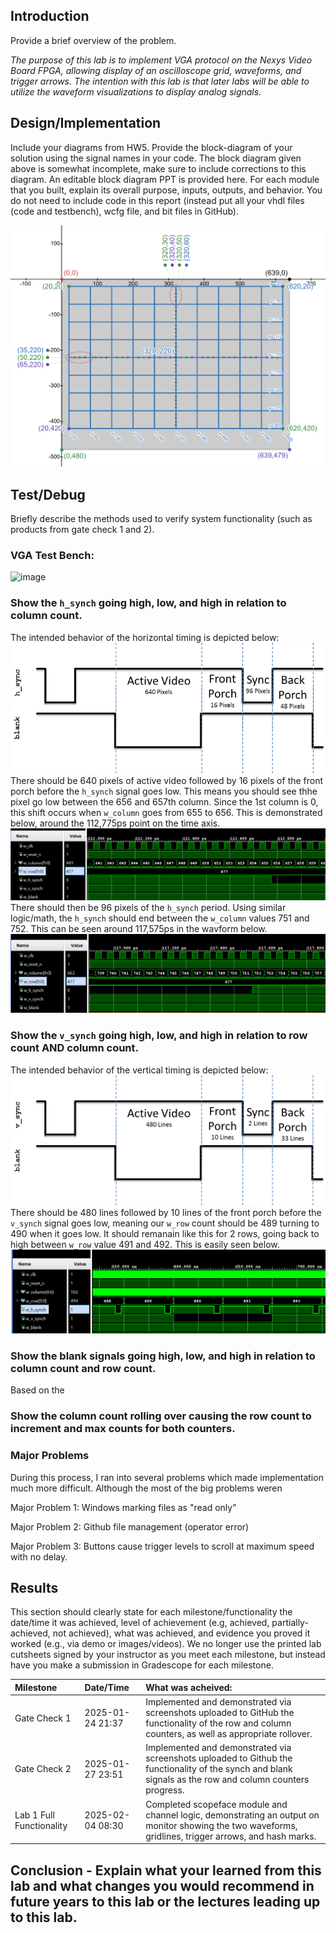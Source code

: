 ## Introduction
Provide a brief overview of the problem.

*The purpose of this lab is to implement VGA protocol on the Nexys Video Board FPGA, allowing display of an oscilloscope grid, waveforms, and trigger arrows. The intention with this lab is that later labs will be able to utilize the waveform visualizations to display analog signals.*

## Design/Implementation
Include your diagrams from HW5. Provide the block-diagram of your solution using the signal names in your code. The block diagram given above is somewhat incomplete, make sure to include corrections to this diagram. An editable block diagram PPT is provided here. For each module that you built, explain its overall purpose, inputs, outputs, and behavior. You do not need to include code in this report (instead put all your vhdl files (code and testbench), wcfg file, and bit files in GitHub).

![image](images/desmos_diagram.png)



## Test/Debug
Briefly describe the methods used to verify system functionality (such as products from gate check 1 and 2).

### VGA Test Bench:
![image](images/)

### Show the `h_synch` going high, low, and high in relation to column count.
The intended behavior of the horizontal timing is depicted below:
![image](images/Lab01_HorizontalTiming.jpg)
There should be 640 pixels of active video followed by 16 pixels of the front porch before the `h_synch` signal goes low. This means you should see thhe pixel go low between the 656 and 657th column. Since the 1st column is 0, this shift occurs when `w_column` goes from 655 to 656. This is demonstrated below, around the 112,775ps point on the time axis.
![image](images/h_synch_front_porch.png)
There should then be 96 pixels of the `h_synch` period. Using similar logic/math, the `h_synch` should end between the `w_column` values 751 and 752. This can be seen around 117,575ps in the wavform below.
![image](images/h_synch_back_porch.png)


### Show the `v_synch` going high, low, and high in relation to row count AND column count.
The intended behavior of the vertical timing is depicted below:
![image](images/Lab01_VerticalTiming.jpg)
There should be 480 lines followed by 10 lines of the front porch before the `v_synch` signal goes low, meaning our `w_row` count should be 489 turning to 490 when it goes low. It should remanain like this for 2 rows, going back to high between `w_row` value 491 and 492. This is easily seen below.
![image](images/v_synch_front_back_porch.png)


### Show the blank signals going high, low, and high in relation to column count and row count.
Based on the 

### Show the column count rolling over causing the row count to increment and max counts for both counters.

### Major Problems

During this process, I ran into several problems which made implementation much more difficult. Although the most of the big problems weren

Major Problem 1: Windows marking files as "read only"

Major Problem 2: Github file management (operator error)

Major Problem 3: Buttons cause trigger levels to scroll at maximum speed with no delay.

## Results
This section should clearly state for each milestone/functionality the date/time it was achieved, level of achievement (e.g, achieved, partially-achieved, not achieved), what was achieved, and evidence you proved it worked (e.g., via demo or images/videos). We no longer use the printed lab cutsheets signed by your instructor as you meet each milestone, but instead have you make a submission in Gradescope for each milestone.

| Milestone    | Date/Time           | What was acheived:                               |
| :----------- | :------------------ | :----------------------------------------------- |
| Gate Check 1 | 2025-01-24 21:37    | Implemented and demonstrated via screenshots uploaded to GitHub the functionality of the row and column counters, as well as appropriate rollover. |
| Gate Check 2 | 2025-01-27 23:51    | Implemented and demonstrated via screenshots uploaded to Github the functionality of the synch and blank signals as the row and column counters progress. |
| Lab 1 Full Functionality | 2025-02-04 08:30 | Completed scopeface module and channel logic, demonstrating an output on monitor showing the two waveforms, gridlines, trigger arrows, and hash marks. |

## Conclusion - Explain what your learned from this lab and what changes you would recommend in future years to this lab or the lectures leading up to this lab.